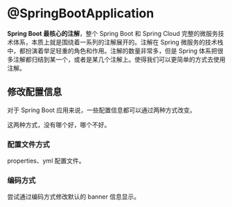 # @SpringBootApplication

**Spring Boot 最核心的注解**，整个 Spring Boot 和 Spring Cloud 完整的微服务技术体系，本质上就是围绕着一系列的注解展开的。注解在 Spring 微服务的技术栈中，都扮演着举足轻重的角色和作用。注解的数量非常多，但是 Spring 体系把很多注解都归结到某一个，或者是某几个注解上。使得我们可以更简单的方式去使用注解。

## 修改配置信息

对于 Spring Boot 应用来说，一些配置信息都可以通过两种方式改变。

这两种方式，没有哪个好，哪个不好。

### 配置文件方式

properties、yml 配置文件。

### 编码方式

尝试通过编码方式修改默认的 banner 信息显示。

